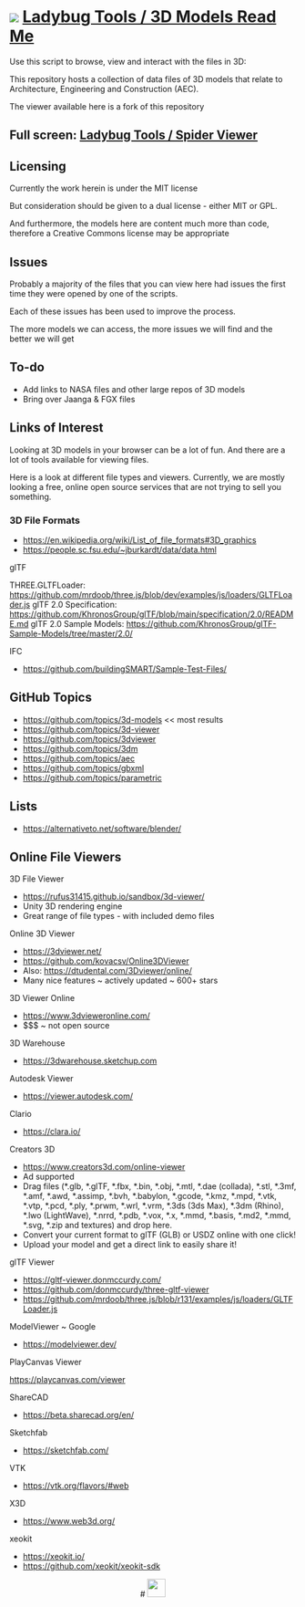 # [![](https://pushme-pullyou.github.io/tootoo-2021/lib/assets/icons/mark-github.svg )](https://github.com/ladybug-tools/3d-models/ "Source code on GitHub" )  [Ladybug Tools / 3D Models Read Me]( https://ladybug.tools/3d-models/#README.md)

Use this script to browse, view and interact with the files in 3D:

This repository hosts a collection of data files of 3D models that relate to Architecture, Engineering and Construction (AEC).

The viewer available here is a fork of this repository

<!--@@@
<div class=iframe-resize ><iframe src=https://ladybug.tools/spider-2021/cookbook-threejs/iframe-carousel/ height=100% width=100% ></iframe></div>
Spider Viewer 2021 Demo in a resizable window. One finger to rotate. Two to zoom._
@@@-->

## Full screen: [Ladybug Tools / Spider Viewer]( https://www.ladybug.tools/spider-2021/spider-viewer )


## Licensing

Currently the work herein is under the MIT license

But consideration should be given to a dual license - either MIT or GPL.

And furthermore, the models here are content much more than code, therefore a Creative Commons license may be appropriate

## Issues

Probably a majority of the files that you can view here had issues the first time they were opened by one of the scripts.

Each of these issues has been used to improve the process.

The more models we can access, the more issues we will find and the better we will get


## To-do

* Add links to NASA files and other large repos of 3D models
* Bring over Jaanga & FGX files



## Links of Interest

Looking at 3D models in your browser can be a lot of fun. And there are a lot of tools available for viewing files.

Here is a look at different file types and viewers. Currently, we are mostly looking a free, online open source services that are not trying to sell you something.


### 3D File Formats

* https://en.wikipedia.org/wiki/List_of_file_formats#3D_graphics
* https://people.sc.fsu.edu/~jburkardt/data/data.html

glTF

THREE.GLTFLoader: https://github.com/mrdoob/three.js/blob/dev/examples/js/loaders/GLTFLoader.js
glTF 2.0 Specification: https://github.com/KhronosGroup/glTF/blob/main/specification/2.0/README.md
glTF 2.0 Sample Models: https://github.com/KhronosGroup/glTF-Sample-Models/tree/master/2.0/

IFC
* https://github.com/buildingSMART/Sample-Test-Files/


## GitHub Topics

* https://github.com/topics/3d-models << most results
* https://github.com/topics/3d-viewer
* https://github.com/topics/3dviewer
* https://github.com/topics/3dm
* https://github.com/topics/aec
* https://github.com/topics/gbxml
* https://github.com/topics/parametric


## Lists

* https://alternativeto.net/software/blender/

## Online File Viewers

3D File Viewer

* https://rufus31415.github.io/sandbox/3d-viewer/
* Unity 3D rendering engine
* Great range of file types - with included demo files


Online 3D Viewer

* https://3dviewer.net/
* https://github.com/kovacsv/Online3DViewer
* Also: https://dtudental.com/3Dviewer/online/
* Many nice features ~ actively updated ~ 600+ stars

3D Viewer Online

* https://www.3dvieweronline.com/
* $$$ ~ not open source

3D Warehouse

* https://3dwarehouse.sketchup.com


Autodesk Viewer

* https://viewer.autodesk.com/

Clario

* https://clara.io/

Creators 3D

* https://www.creators3d.com/online-viewer
* Ad supported
* Drag files (*.glb, *.glTF, *.fbx, *.bin, *.obj, *.mtl, *.dae (collada), *.stl, *.3mf, *.amf, *.awd, *.assimp, *.bvh, *.babylon, *.gcode, *.kmz, *.mpd, *.vtk, *.vtp, *.pcd, *.ply, *.prwm, *.wrl, *.vrm, *.3ds (3ds Max), *.3dm (Rhino), *.lwo (LightWave), *.nrrd, *.pdb, *.vox, *.x, *.mmd, *.basis, *.md2, *.mmd, *.svg, *.zip and textures) and drop here.
* Convert your current format to glTF (GLB) or USDZ online with one click!
* Upload your model and get a direct link to easily share it!


glTF Viewer

* https://gltf-viewer.donmccurdy.com/
* https://github.com/donmccurdy/three-gltf-viewer
* https://github.com/mrdoob/three.js/blob/r131/examples/js/loaders/GLTFLoader.js

ModelViewer ~ Google

* https://modelviewer.dev/

PlayCanvas Viewer

https://playcanvas.com/viewer

ShareCAD

* https://beta.sharecad.org/en/


Sketchfab

* https://sketchfab.com/

VTK

* https://vtk.org/flavors/#web

X3D

* https://www.web3d.org/


xeokit

* https://xeokit.io/
* https://github.com/xeokit/xeokit-sdk




<center title="dingbat" >
# <a href=javascript:window.scrollTo(0,0); style=text-decoration:none; ><img src="https://ladybug.tools/assets/svg/ladybug.svg" width=32 ></a>
</center>
